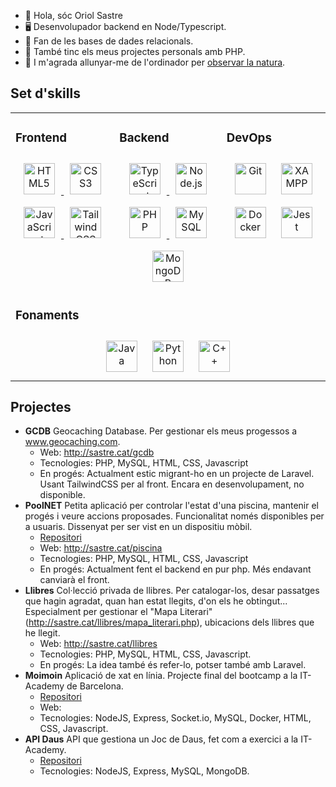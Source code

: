 - 👋 Hola, sóc Oriol Sastre
- 🖥️ Desenvolupador backend en Node/Typescript.
- 💞️ Fan de les bases de dades relacionals.
- 👀 També tinc els meus projectes personals amb PHP.
- 🌱 I m'agrada allunyar-me de l'ordinador per [observar la natura](https://www.inaturalist.org/people/4794916).

## Set d'skills 
<table><tr><td valign="top" width="33%">

### Frontend

<div align="center">  
  <a href="https://en.wikipedia.org/wiki/HTML5" target="_blank">
    <img style="margin: 10px" src="https://upload.wikimedia.org/wikipedia/commons/6/61/HTML5_logo_and_wordmark.svg" alt="HTML5" height="50" max-width="50" />
  </a>
  <a href="https://www.w3schools.com/css/" target="_blank">
    <img style="margin: 10px" src="https://upload.wikimedia.org/wikipedia/commons/6/62/CSS3_logo.svg" alt="CSS3" height="50" max-width="50" />
  </a>
  <a href="https://www.javascript.com/" target="_blank">
    <img style="margin: 10px" src="https://upload.wikimedia.org/wikipedia/commons/9/99/Unofficial_JavaScript_logo_2.svg" alt="JavaScript" height="50" max-width="50" />
  </a>
  <a href="https://www.tailwindcss.com/" target="_blank">
    <img style="margin: 10px" src="https://upload.wikimedia.org/wikipedia/commons/d/d5/Tailwind_CSS_Logo.svg" alt="Tailwind CSS" height="50" max-width="50" />
  </a>
</div>
</td><td valign="top" width="34%">

### Backend  

<div align="center">    
  <a href="https://www.typescriptlang.org/" target="_blank">
    <img style="margin: 10px" src="https://upload.wikimedia.org/wikipedia/commons/f/f5/Typescript.svg" alt="TypeScript" height="50" max-width="50" />
  </a>
  <a href="https://nodejs.org/" target="_blank">
    <img style="margin: 10px" src="https://upload.wikimedia.org/wikipedia/commons/7/70/Font_Awesome_5_brands_node-js.svg" alt="Node.js" height="50" max-width="50" />
  </a>
  <a href="https://www.php.net/" target="_blank">
    <img style="margin: 10px" src="https://upload.wikimedia.org/wikipedia/commons/2/27/PHP-logo.svg" alt="PHP" height="50" max-width="50" />
  </a>
  <a href="https://www.mysql.com/" target="_blank">
    <img style="margin: 10px" src="https://upload.wikimedia.org/wikipedia/commons/7/7b/MySQL_Dolphin.jpg" alt="MySQL" height="50" max-width="50" />
  </a>
  <a href="https://www.mongodb.com/" target="_blank">
    <img style="margin: 10px" src="https://profilinator.rishav.dev/skills-assets/mongodb-original-wordmark.svg" alt="MongoDB" height="50" max-width="50" />
  </a>     
</div>
</td></td><td valign="top" width="33%">

### DevOps

<div align="center"> 
<a href="https://github.com/" target="_blank"><img style="margin: 10px" src="https://profilinator.rishav.dev/skills-assets/git-scm-icon.svg" alt="Git" height="50" max-width="50" /></a>  
<a href="https://www.apachefriends.org/" target="_blank"><img style="margin: 10px" src="https://profilinator.rishav.dev/skills-assets/xampp.png" alt="XAMPP" height="50" max-width="50" /></a>  
<a href="https://www.docker.com/" target="_blank"><img style="margin: 10px" src="https://profilinator.rishav.dev/skills-assets/docker-original-wordmark.svg" alt="Docker" height="50" max-width="50" /></a>  
<a href="https://www.jestjs.io/" target="_blank"><img style="margin: 10px" src="https://profilinator.rishav.dev/skills-assets/jest.svg" alt="Jest" height="50" max-width="50" /></a>
</div>
</td></tr><tr>
<td colspan="3" valign="top">

### Fonaments

<div align="center">  
<a href="https://www.java.com/" target="_blank"><img style="margin: 10px" src="https://profilinator.rishav.dev/skills-assets/java-original-wordmark.svg" alt="Java" height="50" max-width="50" /></a> 
<a href="https://www.python.org/" target="_blank"><img style="margin: 10px" src="https://profilinator.rishav.dev/skills-assets/python-original.svg" alt="Python" height="50" max-width="50" /></a>
<a href="https://www.cplusplus.com/" target="_blank"><img style="margin: 10px" src="https://profilinator.rishav.dev/skills-assets/cplusplus-original.svg" alt="C++" height="50" max-width="50" /></a>
</div>
</td></tr></table>
  
  ## Projectes
  - __GCDB__ Geocaching Database. Per gestionar els meus progessos a www.geocaching.com.
    - Web: http://sastre.cat/gcdb
    - Tecnologies: PHP, MySQL, HTML, CSS, Javascript
    - En progés: Actualment estic migrant-ho en un projecte de Laravel. Usant TailwindCSS per al front. Encara en desenvolupament, no disponible.
  - __PoolNET__ Petita aplicació per controlar l'estat d'una piscina, mantenir el progés i veure accions proposades. Funcionalitat només disponibles per a usuaris. Dissenyat per ser vist en un dispositiu mòbil.
    - [Repositori](http://github.com/oriolsastre/PoolNET)
    - Web: http://sastre.cat/piscina
    - Tecnologies: PHP, MySQL, HTML, CSS, Javascript
    - En progés: Actualment fent el backend en pur php. Més endavant canviarà el front.
  - __Llibres__ Col·lecció privada de llibres. Per catalogar-los, desar passatges que hagin agradat, quan han estat llegits, d'on els he obtingut... Especialment per gestionar el "Mapa Literari" (http://sastre.cat/llibres/mapa_literari.php), ubicacions dels llibres que he llegit.
    - Web: http://sastre.cat/llibres
    - Tecnologies: PHP, MySQL, HTML, CSS, Javascript.
    - En progés: La idea també és refer-lo, potser també amb Laravel.
  - __Moimoin__ Aplicació de xat en línia. Projecte final del bootcamp a la IT-Academy de Barcelona.
    - [Repositori](https://github.com/oriolsastre/Moimoin)
    - Web: 
    - Tecnologies: NodeJS, Express, Socket.io, MySQL, Docker, HTML, CSS, Javascript.
  - __API Daus__ API que gestiona un Joc de Daus, fet com a exercici a la IT-Academy.
    - [Repositori](https://github.com/oriolsastre/nodeInitialDemo/tree/sprint4_2)
    - Tecnologies: NodeJS, Express, MySQL, MongoDB.
    
